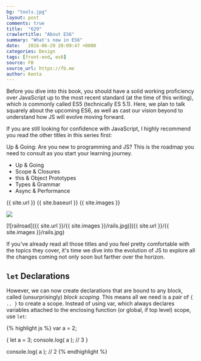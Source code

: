 ```yaml
---
bg: "tools.jpg"
layout: post
comments: true
title:  "629"
crawlertitle: "About ES6"
summary: "What's new in ES6"
date:   2016-06-29 20:09:47 +0800
categories: Design
tags: [front-end, es6]
source: FB
source_url: https://fb.me
author: Kenta
---
```

Before you dive into this book, you should have a solid working proficiency over JavaScript up to the most recent standard (at the time of this writing), which is commonly called ES5 (technically ES 5.1). Here, we plan to talk squarely about the upcoming ES6, as well as cast our vision beyond to understand how JS will evolve moving forward.


If you are still looking for confidence with JavaScript, I highly recommend you read the other titles in this series first:

Up & Going: Are you new to programming and JS? This is the roadmap you need to consult as you start your learning journey.

- Up & Going
- Scope & Closures
- this & Object Prototypes
- Types & Grammar
- Async & Performance

{{ site.url }}
{{ site.baseurl }}
{{ site.images }}

<img src="{{ site.url }}/{{ site.bruce.image }}" />


[![railroad]({{ site.url }}/{{ site.images }}/rails.jpg)]({{ site.url }}/{{ site.images }}/rails.jpg)


If you've already read all those titles and you feel pretty comfortable with the topics they cover, it's time we dive into the evolution of JS to explore all the changes coming not only soon but farther over the horizon.

## `let` Declarations

However, we can now create declarations that are bound to any block, called (unsurprisingly) *block scoping*. This means all we need is a pair of `{ .. }` to create a scope. Instead of using var, which always declares variables attached to the enclosing function (or global, if top level) scope, use `let`:

{% highlight js %}
var a = 2;

{
    let a = 3;
    console.log( a );   // 3
}

console.log( a );       // 2
{% endhighlight %}
